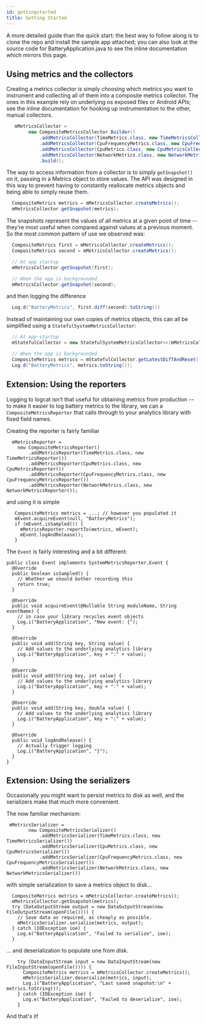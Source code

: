 ```yaml
---
id: gettingstarted
title: Getting Started
---
```


A more detailed guide than the quick start: the best way to follow along is to clone the repo and install the sample app attached; you can also look at the source code for BatteryApplication.java to see the inline documentation which mirrors this page.

## Using metrics and the collectors

Creating a metrics collector is simply choosing which metrics you want to instrument and collecting all of them into a composite metrics collector. The ones in this example rely on underlying os exposed files or Android APIs; see the inline documentation for hooking up instrumentation to the other, manual collectors.

```java
   mMetricsCollector =
        new CompositeMetricsCollector.Builder()
            .addMetricsCollector(TimeMetrics.class, new TimeMetricsCollector())
            .addMetricsCollector(CpuFrequencyMetrics.class, new CpuFrequencyMetricsCollector())
            .addMetricsCollector(CpuMetrics.class, new CpuMetricsCollector())
            .addMetricsCollector(NetworkMetrics.class, new NetworkMetricsCollector(this))
            .build();
```

The way to access information from a collector is to simply `getSnapshot()` on it, passing in a Metrics object to store values. The API was designed in this way to prevent having to constantly reallocate metrics objects and being able to simply reuse them.

```java
  CompositeMetrics metrics = mMetricsCollector.createMetrics();
  mMetricsCollector.getSnapshot(metrics);
```

The snapshots represent the values of all metrics at a given point of time -- they're most useful when compared against values at a previous moment. So the most common pattern of use we observed was:
```java
  CompositeMetrics first = mMetricsCollector.createMetrics();
  CompositeMetrics second = mMetricsCollector.createMetrics();

  // At app startup
  mMetricsCollector.getSnapshot(first);

  // When the app is backgrounded
  mMetricsCollector.getSnapshot(second);
```

and then logging the difference
```java
  Log.d("BatteryMetrics", first.diff(second).toString())
```


Instead of maintaining our own copies of metrics objects, this can all be simplified using a `StatefulSystemMetricsCollector`:
```java
  // At app startup
  mStatefulCollector = new StatefulSystemMetricsCollector<>(mMetricsCollector);

  // When the app is backgrounded
  CompositeMetrics metrics = mStatefulCollector.getLatestDiffAndReset();
  Log.d("BatteryMetrics", metrics.toString());
```


## Extension: Using the reporters

Logging to logcat isn't that useful for obtaining metrics from production -- to make it easier to log battery metrics to the library, we can a `CompositeMetricsReporter` that calls through to your analytics library with fixed field names.

Creating the reporter is fairly familiar
```
  mMetricsReporter =
    new CompositeMetricsReporter()
        .addMetricsReporter(TimeMetrics.class, new TimeMetricsReporter())
        .addMetricsReporter(CpuMetrics.class, new CpuMetricsReporter())
        .addMetricsReporter(CpuFrequencyMetrics.class, new CpuFrequencyMetricsReporter())
        .addMetricsReporter(NetworkMetrics.class, new NetworkMetricsReporter());
```

and using it is simple

```
   CompositeMetrics metrics = ...; // however you populated it
   mEvent.acquireEvent(null, "BatteryMetrics");
   if (mEvent.isSampled()) {
     mMetricsReporter.reportTo(metrics, mEvent);
     mEvent.logAndRelease();
   }
```

The `Event` is fairly interesting and a bit different:
```
public class Event implements SystemMetricsReporter.Event {
  @Override
  public boolean isSampled() {
    // Whether we should bother recording this
    return true;
  }

  @Override
  public void acquireEvent(@Nullable String moduleName, String eventName) {
    // in case your library recycles event objects
    Log.i("BatteryApplication", "New event: {");
  }

  @Override
  public void add(String key, String value) {
    // Add values to the underlying analytics library
    Log.i("BatteryApplication", key + ":" + value);
  }

  @Override
  public void add(String key, int value) {
    // Add values to the underlying analytics library
    Log.i("BatteryApplication", key + ":" + value);
  }

  @Override
  public void add(String key, double value) {
    // Add values to the underlying analytics library
    Log.i("BatteryApplication", key + ":" + value);
  }

  @Override
  public void logAndRelease() {
    // Actually trigger logging
    Log.i("BatteryApplication", "}");
  }
}
```


## Extension: Using the serializers

Occasionally you might want to persist metrics to disk as well, and the serializers make that much more convenient.

The now familiar mechanism:
```
 mMetricsSerializer =
        new CompositeMetricsSerializer()
            .addMetricsSerializer(TimeMetrics.class, new TimeMetricsSerializer())
            .addMetricsSerializer(CpuMetrics.class, new CpuMetricsSerializer())
            .addMetricsSerializer(CpuFrequencyMetrics.class, new CpuFrequencyMetricsSerializer())
            .addMetricsSerializer(NetworkMetrics.class, new NetworkMetricsSerializer())
```

with simple serialization to save a metrics object to disk...
```
  CompositeMetrics metrics = mMetricsCollector.createMetrics();
  mMetricsCollector.getSnapshot(metrics);
  try (DataOutputStream output = new DataOutputStream(new FileOutputStream(openFile()))) {
    // Save data as required, as cheaply as possible.
    mMetricsSerializer.serialize(metrics, output);
  } catch (IOException ioe) {
    Log.e("BatteryApplication", "Failed to serialize", ioe);
  }
```

... and deserialization to populate one from disk.
```
    try (DataInputStream input = new DataInputStream(new FileInputStream(openFile()))) {
      CompositeMetrics metrics = mMetricsCollector.createMetrics();
      mMetricsSerializer.deserialize(metrics, input);
      Log.i("BatteryApplication", "Last saved snapshot:\n" + metrics.toString());
    } catch (IOException ioe) {
      Log.e("BatteryApplication", "Failed to deserialize", ioe);
    }
```


And that's it!
